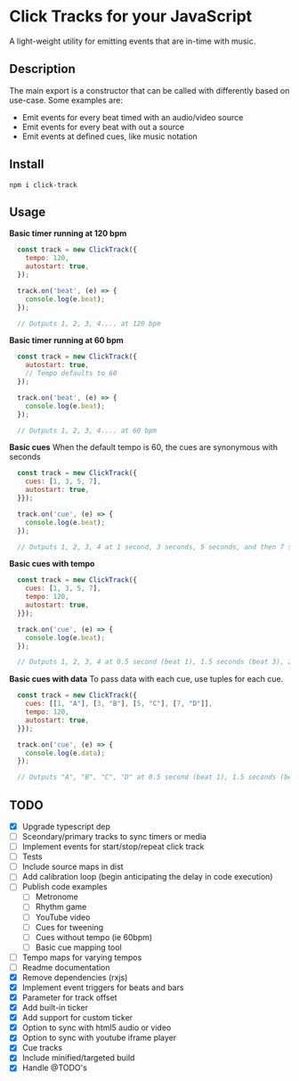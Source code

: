 # Click Tracks for your JavaScript
A light-weight utility for emitting events that are in-time with music.

## Description
The main export is a constructor that can be called with differently based on use-case. Some examples are:
 - Emit events for every beat timed with an audio/video source
 - Emit events for every beat with out a source
 - Emit events at defined cues, like music notation

## Install
`npm i click-track`

## Usage

**Basic timer running at 120 bpm**
```javascript
  const track = new ClickTrack({
    tempo: 120,
    autostart: true,
  });

  track.on('beat', (e) => {
    console.log(e.beat);
  });

  // Outputs 1, 2, 3, 4.... at 120 bpm
```

**Basic timer running at 60 bpm**
```javascript
  const track = new ClickTrack({
    autostart: true,
    // Tempo defaults to 60
  });

  track.on('beat', (e) => {
    console.log(e.beat);
  });

  // Outputs 1, 2, 3, 4.... at 60 bpm
```

**Basic cues**
When the default tempo is 60, the cues are synonymous with seconds
```javascript
  const track = new ClickTrack({
    cues: [1, 3, 5, 7],
    autostart: true,
  }});

  track.on('cue', (e) => {
    console.log(e.beat);
  });

  // Outputs 1, 2, 3, 4 at 1 second, 3 seconds, 5 seconds, and then 7 seconds
```

**Basic cues with tempo**
```javascript
  const track = new ClickTrack({
    cues: [1, 3, 5, 7],
    tempo: 120,
    autostart: true,
  }});

  track.on('cue', (e) => {
    console.log(e.beat);
  });

  // Outputs 1, 2, 3, 4 at 0.5 second (beat 1), 1.5 seconds (beat 3), 2.5 seconds (beat 5), and then 3.5 seconds (beat 7)
```

**Basic cues with data**
To pass data with each cue, use tuples for each cue.
```javascript
  const track = new ClickTrack({
    cues: [[1, "A"], [3, "B"], [5, "C"], [7, "D"]],
    tempo: 120,
    autostart: true,
  }});

  track.on('cue', (e) => {
    console.log(e.data);
  });

  // Outputs "A", "B", "C", "D" at 0.5 second (beat 1), 1.5 seconds (beat 3), 2.5 seconds (beat 5), and then 3.5 seconds (beat 7)
```

## TODO
 - [x] Upgrade typescript dep
 - [ ] Sceondary/primary tracks to sync timers or media
 - [ ] Implement events for start/stop/repeat click track
 - [ ] Tests
 - [ ] Include source maps in dist
 - [ ] Add calibration loop (begin anticipating the delay in code execution)
 - [ ] Publish code examples
   - [ ] Metronome
   - [ ] Rhythm game
   - [ ] YouTube video
   - [ ] Cues for tweening
   - [ ] Cues without tempo (ie 60bpm)
   - [ ] Basic cue mapping tool
 - [ ] Tempo maps for varying tempos
 - [ ] Readme documentation
 - [x] Remove dependencies (rxjs)
 - [x] Implement event triggers for beats and bars
 - [x] Parameter for track offset
 - [x] Add built-in ticker
 - [x] Add support for custom ticker
 - [x] Option to sync with html5 audio or video
 - [x] Option to sync with youtube iframe player
 - [x] Cue tracks
 - [x] Include minified/targeted build
 - [x] Handle @TODO's
